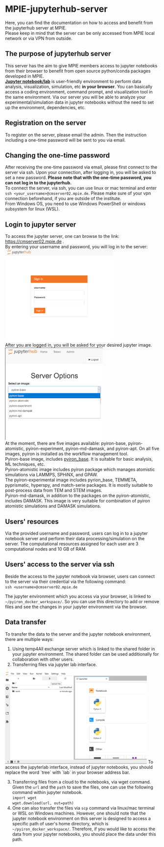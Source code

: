 # MPIE-jupyterhub-server
Here, you can find the documentation on how to access and benefit from the jupyterhub server at MPIE.  
Please keep in mind that the server can be only accessed from MPIE local network or via VPN from outside.  
## The purpose of jupyterhub server  
 
This server has the aim to give MPIE members access to jupyter notebooks from their browser to benefit from open source python/conda packages developed in MPIE.  
 **<a href="https://jupyter.org/" target="_top">Jupyter notebook/lab</a>** is user-friendly environment to perform data analysis, visualization, simulation, etc **in your browser**. You can basically access a coding environment, command prompt, and visualization tool in the same environment. Via our server you will be able to analyze your experimental/simulation data in jupyter notebooks without the need to set up the environment, dependencies, etc. 
 
## Registration on the server  
To register on the server, please email the admin. Then the instruction including a one-time password will be sent to you via email.  
 
## Changing the one-time password
After receiving the one-time password via email, please first connect to the server via ssh. Upon your connection, after logging in, you will be asked to set a new password. **Please note that with the one-time password, you can not log in to the jupyterhub.**   
To connect the server, via ssh, you can use linux or mac terminal and enter `ssh <your_username>@cmserver02.mpie.de`. Please make sure of your vpn connection beforehand, if you are outside of the institute.  
From Windows OS, you need to use Windows PowerShell or windows subsystem for linux (WSL). 
 
## Login to jupyter server  
To access the jupyter server, one can browse to the link: <a href="http://cmserver02.mpie.de" target="_top"> https://cmserver02.mpie.de </a>.   
By entering your username and password, you will log in to the server:  
<img src="jupyterhub_login.png" alt="Login to Jupyterhub" height="300">  
After you are logged in, you will be asked for your desired jupyter image.  
<img src="jupyterhub_select_server.png" alt="Image selection" height="300">  
At the moment, there are five images available: pyiron-base, pyiron-atomistic, pyiron-experiment, pyiron-md-damask, and pyiron-apt. On all five images, pyiron is installed as the workflow management tool.   
Pyiron-base image, includes [pyiron_base](https://anaconda.org/conda-forge/pyiron_base). It is suitable for basic analysis, ML techniques, etc.   
Pyiron-atomistic image includes pyiron package which manages atomistic simulations via LAMMPS, SPHiNX, and GPAW.  
The pyiron-experimental image includes pyrion_base, TEMMETA, pyprismatic, hyperspy, and match-serie packages. It is mostly suitable to post-process data from TEM and STEM images.  
Pyiron-md-damask, in addition to the packages on the pyiron-atomistic, includes DAMASK. This image is very suitable for combination of pyiron atomistic simulations and DAMASK simulations.  
 
 
 
## Users' resources    
Via the provided username and password, users can log in to a jupyter notebook server and perform their data processing/simulation on the server. The computational resources assigned for each user are 3 computational nodes and 10 GB of RAM.  
 
 
## Users' access to the server via ssh  
Beside the access to the jupyter notebook via browser, users can connect to the server via their credential via the following command:    
`ssh <username>@cmserver02.mpie.de`  
 
The jupyter environment which you access via your browser, is linked to `~/pyiron_docker_workspace/`. So you can use this directory to add or remove files and see the changes in your jupyter environment via the browser.
 
## Data transfer   
To transfer the data to the server and the jupyter notebook environment, there are multiple ways:  
1) Using temp4All exchange server which is linked to the shared folder in your jupyter environment. The shared folder can be used additionally for collaboration with other users.  
2) Transferring files via jupyter lab interface.   
<img src="jupyterlab_upload.png" alt="jupyterlab upload" height="300">  
To access the jupyterlab interface, instead of jupyter notebooks, you should replace the word `tree` with `lab` in your browser address bar.     
 
3) Transferring files from a cloud to the notebooks, via wget command. Given the `url` and the `path` to save the files, one can use the following command within jupyter notebook.   
`import wget`    
`wget.download(url, out=path)`      
4) One can also transfer the files via `scp` command via linux/mac terminal or WSL on Windows machines. However, one should note that the jupyter notebook environment on this server is designed to access a specific path of user's home directory, which is `~/pyiron_docker_workspace/`. Therefore, if you would like to access the data from your jupyter notebooks, you should place the data under this path.

